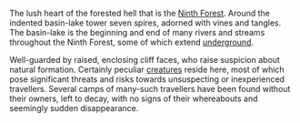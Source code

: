 ---
---

The lush heart of the forested hell that is the [Ninth Forest](Ninth%20Forest.md). 
Around the indented basin-lake tower seven spires, adorned with vines and tangles. 
The basin-lake is the beginning and end of many rivers and streams throughout the Ninth Forest, some of which extend [underground](Caverns.md). 

Well-guarded by raised, enclosing cliff faces, who raise suspicion about natural formation. 
Certainly peculiar [creatures](..\..\..\..\..\..\Beings\Creatures\Amphitheriid.md) reside here, most of which pose significant threats and risks towards unsuspecting or inexperienced travellers. 
Several camps of many-such travellers have been found without their owners, left to decay, with no signs of their whereabouts and seemingly sudden disappearance. 
